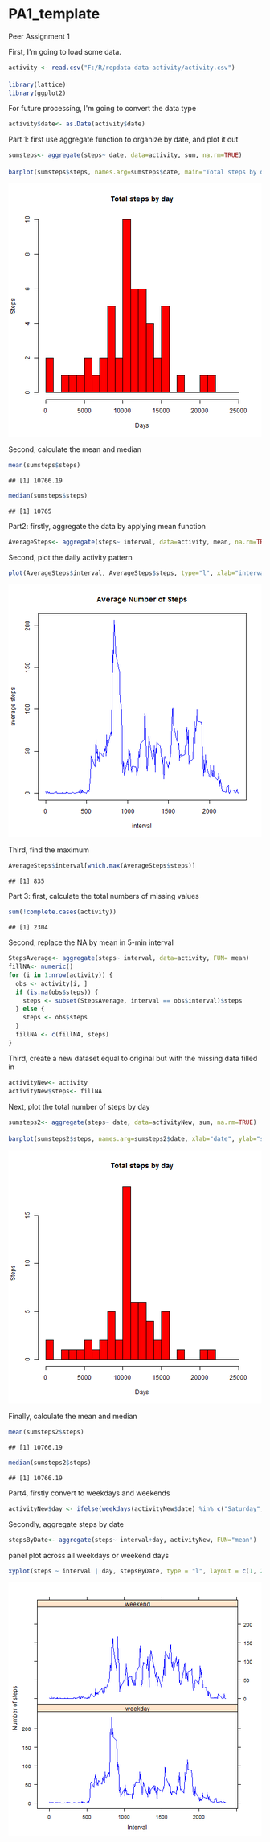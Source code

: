 PA1_template
==============

Peer Assignment 1

First, I'm going to load some data.


```r
activity <- read.csv("F:/R/repdata-data-activity/activity.csv")

library(lattice)
library(ggplot2)
```

For future processing, I'm going to convert the data type


```r
activity$date<- as.Date(activity$date)
```

Part 1: first use aggregate function to organize by date, and plot it out


```r
sumsteps<- aggregate(steps~ date, data=activity, sum, na.rm=TRUE)

barplot(sumsteps$steps, names.arg=sumsteps$date, main="Total steps by day", xlab="Date", ylab="Steps",col="red")
```

![plot of chunk unnamed-chunk-3](figure/unnamed-chunk-3-1.png) 

Second, calculate the mean and median


```r
mean(sumsteps$steps)
```

```
## [1] 10766.19
```

```r
median(sumsteps$steps)
```

```
## [1] 10765
```

Part2: firstly, aggregate the data by applying mean function


```r
AverageSteps<- aggregate(steps~ interval, data=activity, mean, na.rm=TRUE)
```

Second, plot the daily activity pattern

```r
plot(AverageSteps$interval, AverageSteps$steps, type="l", xlab="interval", ylab="average steps", main="Average Number of Steps", col="blue")
```

![plot of chunk unnamed-chunk-6](figure/unnamed-chunk-6-1.png) 

Third, find the maximum

```r
AverageSteps$interval[which.max(AverageSteps$steps)]
```

```
## [1] 835
```

Part 3: first, calculate the total numbers of missing values

```r
sum(!complete.cases(activity))
```

```
## [1] 2304
```

Second, replace the NA by mean in 5-min interval

```r
StepsAverage<- aggregate(steps~ interval, data=activity, FUN= mean)
fillNA<- numeric()
for (i in 1:nrow(activity)) {
  obs <- activity[i, ]
  if (is.na(obs$steps)) {
    steps <- subset(StepsAverage, interval == obs$interval)$steps
  } else {
    steps <- obs$steps
  }
  fillNA <- c(fillNA, steps)
}
```

Third, create a new dataset equal to original but with the missing data filled in

```r
activityNew<- activity
activityNew$steps<- fillNA
```

Next, plot the total number of steps by day

```r
sumsteps2<- aggregate(steps~ date, data=activityNew, sum, na.rm=TRUE)

barplot(sumsteps2$steps, names.arg=sumsteps2$date, xlab="date", ylab="steps", main="Total steps by day", col="red")
```

![plot of chunk unnamed-chunk-11](figure/unnamed-chunk-11-1.png) 

Finally, calculate the mean and median

```r
mean(sumsteps2$steps)
```

```
## [1] 10766.19
```

```r
median(sumsteps2$steps)
```

```
## [1] 10766.19
```

Part4, firstly convert to weekdays and weekends

```r
activityNew$day <- ifelse(weekdays(activityNew$date) %in% c("Saturday", "Sunday"),'weekend','weekday')
```

Secondly, aggregate steps by date

```r
stepsByDate<- aggregate(steps~ interval+day, activityNew, FUN="mean")
```

panel plot across all weekdays or weekend days

```r
xyplot(steps ~ interval | day, stepsByDate, type = "l", layout = c(1, 2), xlab = "Interval", ylab = "Number of steps", col="blue")
```

![plot of chunk unnamed-chunk-15](figure/unnamed-chunk-15-1.png) 
